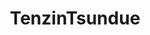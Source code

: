 ---
title: TenzinTsundue
github: https://github.com/TenzinTsundue
mode: dark
transition: 3s
archetype:
- Minimalistic
---